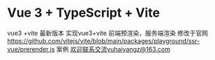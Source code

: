 # Vue 3 + TypeScript + Vite
vue3 +vite 最新版本
实现vue3+vite 前端预渲染，服务端渲染
修改于官网 https://github.com/vitejs/vite/blob/main/packages/playground/ssr-vue/prerender.js 案例
欢迎联系交流yuhaiyangz@163.com


